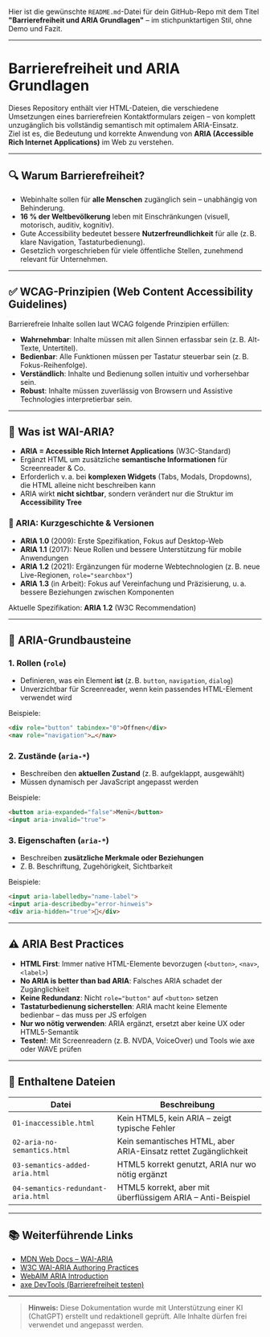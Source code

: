 Hier ist die gewünschte `README.md`-Datei für dein GitHub-Repo mit dem Titel **"Barrierefreiheit und ARIA Grundlagen"** – im stichpunktartigen Stil, ohne Demo und Fazit.

---


# Barrierefreiheit und ARIA Grundlagen

Dieses Repository enthält vier HTML-Dateien, die verschiedene Umsetzungen eines barrierefreien Kontaktformulars zeigen – von komplett unzugänglich bis vollständig semantisch mit optimalem ARIA-Einsatz.  
Ziel ist es, die Bedeutung und korrekte Anwendung von **ARIA (Accessible Rich Internet Applications)** im Web zu verstehen.

---

## 🔍 Warum Barrierefreiheit?

- Webinhalte sollen für **alle Menschen** zugänglich sein – unabhängig von Behinderung.
- **16 % der Weltbevölkerung** leben mit Einschränkungen (visuell, motorisch, auditiv, kognitiv).
- Gute Accessibility bedeutet bessere **Nutzerfreundlichkeit** für alle (z. B. klare Navigation, Tastaturbedienung).
- Gesetzlich vorgeschrieben für viele öffentliche Stellen, zunehmend relevant für Unternehmen.

---

## ✅ WCAG-Prinzipien (Web Content Accessibility Guidelines)

Barrierefreie Inhalte sollen laut WCAG folgende Prinzipien erfüllen:

- **Wahrnehmbar**: Inhalte müssen mit allen Sinnen erfassbar sein (z. B. Alt-Texte, Untertitel).
- **Bedienbar**: Alle Funktionen müssen per Tastatur steuerbar sein (z. B. Fokus-Reihenfolge).
- **Verständlich**: Inhalte und Bedienung sollen intuitiv und vorhersehbar sein.
- **Robust**: Inhalte müssen zuverlässig von Browsern und Assistive Technologies interpretierbar sein.

---

## 🧩 Was ist WAI-ARIA?

- **ARIA = Accessible Rich Internet Applications** (W3C-Standard)
- Ergänzt HTML um zusätzliche **semantische Informationen** für Screenreader & Co.
- Erforderlich v. a. bei **komplexen Widgets** (Tabs, Modals, Dropdowns), die HTML alleine nicht beschreiben kann
- ARIA wirkt **nicht sichtbar**, sondern verändert nur die Struktur im **Accessibility Tree**

### 🔄 ARIA: Kurzgeschichte & Versionen

- **ARIA 1.0** (2009): Erste Spezifikation, Fokus auf Desktop-Web
- **ARIA 1.1** (2017): Neue Rollen und bessere Unterstützung für mobile Anwendungen
- **ARIA 1.2** (2021): Ergänzungen für moderne Webtechnologien (z. B. neue Live-Regionen, `role="searchbox"`)
- **ARIA 1.3** (in Arbeit): Fokus auf Vereinfachung und Präzisierung, u. a. bessere Beziehungen zwischen Komponenten

Aktuelle Spezifikation: **ARIA 1.2** (W3C Recommendation)

---

## 🧱 ARIA-Grundbausteine

### 1. Rollen (`role`)
- Definieren, was ein Element **ist** (z. B. `button`, `navigation`, `dialog`)
- Unverzichtbar für Screenreader, wenn kein passendes HTML-Element verwendet wird

Beispiele:
```html
<div role="button" tabindex="0">Öffnen</div>
<nav role="navigation">…</nav>
````

### 2. Zustände (`aria-*`)

* Beschreiben den **aktuellen Zustand** (z. B. aufgeklappt, ausgewählt)
* Müssen dynamisch per JavaScript angepasst werden

Beispiele:

```html
<button aria-expanded="false">Menü</button>
<input aria-invalid="true">
```

### 3. Eigenschaften (`aria-*`)

* Beschreiben **zusätzliche Merkmale oder Beziehungen**
* Z. B. Beschriftung, Zugehörigkeit, Sichtbarkeit

Beispiele:

```html
<input aria-labelledby="name-label">
<input aria-describedby="error-hinweis">
<div aria-hidden="true">🎨</div>
```

---

## ⚠️ ARIA Best Practices

* **HTML First**: Immer native HTML-Elemente bevorzugen (`<button>`, `<nav>`, `<label>`)
* **No ARIA is better than bad ARIA**: Falsches ARIA schadet der Zugänglichkeit
* **Keine Redundanz**: Nicht `role="button"` auf `<button>` setzen
* **Tastaturbedienung sicherstellen**: ARIA macht keine Elemente bedienbar – das muss per JS erfolgen
* **Nur wo nötig verwenden**: ARIA ergänzt, ersetzt aber keine UX oder HTML5-Semantik
* **Testen!**: Mit Screenreadern (z. B. NVDA, VoiceOver) und Tools wie axe oder WAVE prüfen

---

## 📁 Enthaltene Dateien

| Datei                            | Beschreibung                                                    |
| -------------------------------- | --------------------------------------------------------------- |
| `01-inaccessible.html`           | Kein HTML5, kein ARIA – zeigt typische Fehler                   |
| `02-aria-no-semantics.html`     | Kein semantisches HTML, aber ARIA-Einsatz rettet Zugänglichkeit |
| `03-semantics-added-aria.html`      | HTML5 korrekt genutzt, ARIA nur wo nötig ergänzt                |
| `04-semantics-redundant-aria.html` | HTML5 korrekt, aber mit überflüssigem ARIA – Anti-Beispiel      |

---

## 📚 Weiterführende Links

* [MDN Web Docs – WAI-ARIA](https://developer.mozilla.org/de/docs/Web/Accessibility/ARIA)
* [W3C WAI-ARIA Authoring Practices](https://www.w3.org/WAI/ARIA/apg/)
* [WebAIM ARIA Introduction](https://webaim.org/techniques/aria/)
* [axe DevTools (Barrierefreiheit testen)](https://www.deque.com/axe/devtools/)

---

> **Hinweis:** Diese Dokumentation wurde mit Unterstützung einer KI (ChatGPT) erstellt und redaktionell geprüft. Alle Inhalte dürfen frei verwendet und angepasst werden.

